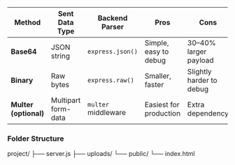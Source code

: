 | Method          | Sent Data Type         | Backend Parser        | Pros                        | Cons                      |
|-----------------|------------------------|------------------------|------------------------------|----------------------------|
| **Base64**       | JSON string             | `express.json()`        | Simple, easy to debug         | 30–40% larger payload       |
| **Binary**       | Raw bytes               | `express.raw()`         | Smaller, faster               | Slightly harder to debug    |
| **Multer (optional)** | Multipart form-data     | `multer` middleware     | Easiest for production        | Extra dependency            |



### Folder Structure

project/
├── server.js
├── uploads/
└── public/
└── index.html